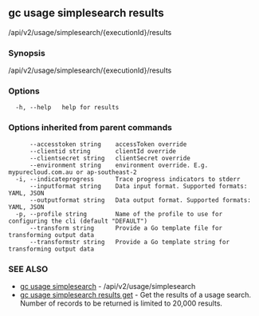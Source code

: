 ## gc usage simplesearch results

/api/v2/usage/simplesearch/{executionId}/results

### Synopsis

/api/v2/usage/simplesearch/{executionId}/results

### Options

```
  -h, --help   help for results
```

### Options inherited from parent commands

```
      --accesstoken string    accessToken override
      --clientid string       clientId override
      --clientsecret string   clientSecret override
      --environment string    environment override. E.g. mypurecloud.com.au or ap-southeast-2
  -i, --indicateprogress      Trace progress indicators to stderr
      --inputformat string    Data input format. Supported formats: YAML, JSON
      --outputformat string   Data output format. Supported formats: YAML, JSON
  -p, --profile string        Name of the profile to use for configuring the cli (default "DEFAULT")
      --transform string      Provide a Go template file for transforming output data
      --transformstr string   Provide a Go template string for transforming output data
```

### SEE ALSO

* [gc usage simplesearch](gc_usage_simplesearch.html)	 - /api/v2/usage/simplesearch
* [gc usage simplesearch results get](gc_usage_simplesearch_results_get.html)	 - Get the results of a usage search. Number of records to be returned is limited to 20,000 results.


